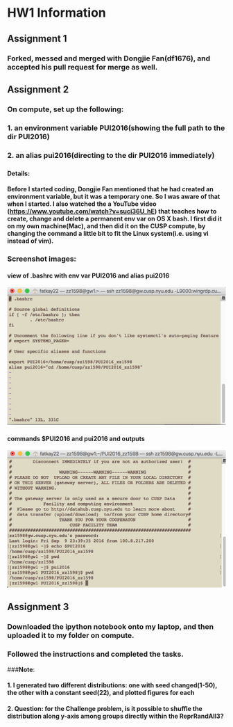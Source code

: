 # HW1 Information

## Assignment 1
### Forked, messed and merged with Dongjie Fan(df1676), and accepted his pull request for merge as well.

## Assignment 2
### On compute, set up the following:
### 1. an environment variable PUI2016(showing the full path to the dir PUI2016)
### 2. an alias pui2016(directing to the dir PUI2016 immediately)
###
#### Details:
#### Before I started coding, Dongjie Fan mentioned that he had created an environment variable, but it was a temporary one. So I was aware of that when I started. I also watched the a YouTube video (https://www.youtube.com/watch?v=suci36U_hE) that teaches how to create, change and delete a permanent env var on OS X bash. I first did it on my own machine(Mac), and then did it on the CUSP compute, by changing the command a little bit to fit the Linux system(i.e. using vi instead of vim).
####
### Screenshot images:

#### view of .bashrc with env var PUI2016 and alias pui2016
![Screenshot 1 Assignment 2: my .bashrc with env var PUI2016 and alias pui2016](HW1_SS1_bashrc.png)

#### commands $PUI2016 and pui2016 and outputs
![Screenshot 2 Assignment 2: my commands using $PUI2016 and the pui2016 alias](HW1_SS2_ev_alias.png)

## Assignment 3
### Downloaded the ipython notebook onto my laptop, and then uploaded it to my folder on compute.
### Followed the instructions and completed the tasks.
###**Note**:
#### 1. I generated two different distributions: one with seed changed(1-50), the other with a constant seed(22), and plotted figures for each
#### 2. **Question**: for the Challenge problem, is it possible to shuffle the distribution along y-axis among groups directly within the ReprRandAll3?





